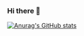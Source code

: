 ### Hi there 👋

[![Anurag's GitHub stats](https://github-readme-stats.vercel.app/api?username=eduardoputinatti)](https://github.com/anuraghazra/github-readme-stats)

<!--
**eduardoputinatti/eduardoputinatti** is a ✨ _special_ ✨ repository because its `README.md` (this file) appears on your GitHub profile.

Here are some ideas to get you started:

- 🔭 I’m currently working on ...
- 🌱 I’m currently learning ...
- 👯 I’m looking to collaborate on ...
- 🤔 I’m looking for help with ...
- 💬 Ask me about ...
- 📫 How to reach me: ...
- 😄 Pronouns: ...
- ⚡ Fun fact: ...
-->

